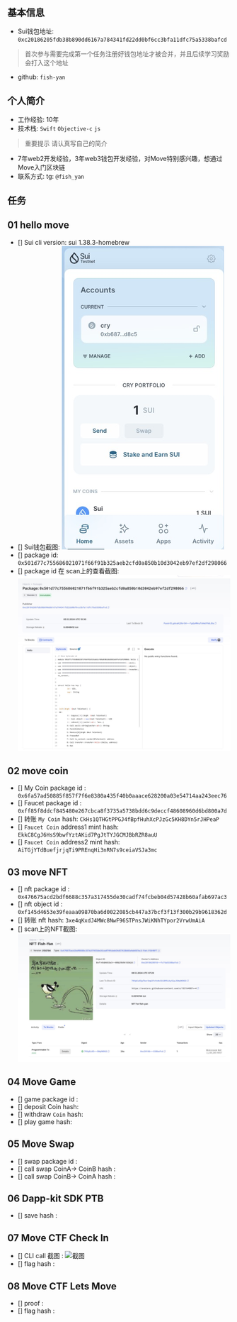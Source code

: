 ## 基本信息
- Sui钱包地址: `0xc20186205fdb38b890dd6167a784341fd22dd0bf6cc3bfa11dfc75a5338bafcd`
> 首次参与需要完成第一个任务注册好钱包地址才被合并，并且后续学习奖励会打入这个地址
- github: `fish-yan`

## 个人简介
- 工作经验: 10年
- 技术栈: `Swift` `Objective-c` `js`
> 重要提示 请认真写自己的简介
- 7年web2开发经验，3年web3钱包开发经验，对Move特别感兴趣，想通过Move入门区块链
- 联系方式: tg: `@fish_yan` 

## 任务

##   01 hello move  
- [] Sui cli version: sui 1.38.3-homebrew
- [] Sui钱包截图: ![Sui钱包截图](./images/sui_wallet.jpg)
- [] package id: `0x501d77c755686021071f66f91b325aeb2cfd0a850b10d3042eb97ef2df298066`
- [] package id 在 scan上的查看截图:![Scan截图](./images/sui_package_id.jpg)

##   02 move coin
- [] My Coin package id : `0x6fa57ad50885f857f7f6e8380a435f40b0aaace628200a03e54714aa243eec76`
- [] Faucet package id : `0xff85f8ddcf845480e267cbca8f3735a5738bdd6c9deccf48608960d6bd800a7d`
- [] 转账 `My Coin` hash: `CkHs1QTHGtPPGJ4fBpfHuhXcPJzGc5KH8DYn5rJHPeaP`
- [] `Faucet Coin` address1 mint hash: `EkkC8CgJ6HsS9bwfYztAKid7PgJtTYJGCMJBbRZR8auU`
- [] `Faucet Coin` address2 mint hash: `AiTGjYTdBuefjrjqTi9PREnqHi3nRN7s9ceiaVSJa3mc`

##   03 move NFT
- [] nft package id : `0x476675acd2bdf6688c357a317455de30cadf74fcbeb04d57428b60afab697ac3`
- [] nft object id : `0xf145d4653e39feaaa09870ba6d0022085cb447a37bcf3f13f300b29b9618362d`
- [] 转账 nft  hash: `3xe4qKxdJ4MWc8NwF96STPnsJWiKNhTYpor2VrwUmAiA`
- [] scan上的NFT截图:![Scan截图](./images/sui_nft.jpg)

##   04 Move Game
- [] game package id :
- [] deposit Coin hash:
- [] withdraw `Coin` hash:
- [] play game hash:

##   05 Move Swap
- [] swap package id :
- [] call swap CoinA-> CoinB  hash :
- [] call swap CoinB-> CoinA  hash :

##   06 Dapp-kit SDK PTB
- [] save hash :

##   07 Move CTF Check In
- [] CLI call 截图 : ![截图](./images/你的图片地址)
- [] flag hash :

##   08 Move CTF Lets Move
- [] proof : 
- [] flag hash :

